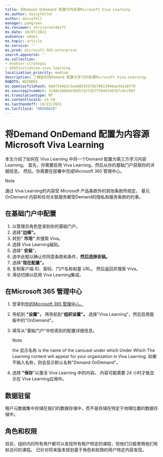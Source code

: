 ```yaml
---
title: 将Demand OnDemand 配置为内容源Microsoft Viva Learning
ms.author: daisyfeller
author: daisyfell
manager: pamgreen
ms.reviewer: chrisarnoldmsft
ms.date: 10/07/2021
audience: admin
ms.topic: article
ms.service: ''
ms.prod: microsoft-365-enterprise
search.appverid: ''
ms.collection:
- enabler-strategic
- m365initiative-viva-learning
localization_priority: medium
description: 了解如何将Demand 配置为学习内容源Microsoft Viva Learning。
ROBOTS: NOINDEX
ms.openlocfilehash: 0d4f344b2c5ea6854337bb78013994ae5da16f70
ms.sourcegitcommit: 3140e2866de36d57a27d27f70d47e8167c9cc907
ms.translationtype: MT
ms.contentlocale: zh-CN
ms.lasthandoff: 10/23/2021
ms.locfileid: "60556618"
---
```

# <a name="configure-cornerstone-ondemand-as-a-content-source-for-microsoft-viva-learning"></a>将Demand OnDemand 配置为内容源Microsoft Viva Learning

本文介绍了如何在 Viva Learning 中将一个Demand 配置为第三方学习内容Learning。 首先，你需要启用 Viva Learning，然后从你的基础门户获取你的详细信息。 然后，你需要在部署中完成Microsoft 365 管理中心。

>[!NOTE]
>通过 Viva Learning的内容受 Microsoft 产品条款外的其他条款所规定。 基元 OnDemand 内容和任何关联服务都受Demand的隐私和服务条款的约束。

## <a name="configure-in-your-cornerstone-portal"></a>在基础门户中配置

1. 以管理员角色登录到你的基础门户。
2. 选择"**边缘"。**
3. 转到" **市场"** 并搜索 Viva。
4. 选择 Viva Learning磁贴。
5. 选择" **安装**"。
6. 选中此框以确认你同意条款和条件，**然后选择安装。**
7. 选择"**现在配置"。**
8. 复制客户端 ID、密码、门户名称和基 URL。 然后返回并搜索 Viva。
9. 滑动切换以启用 Viva Learning集成。

## <a name="configure-in-microsoft-365-admin-center"></a>在Microsoft 365 管理中心

1. 登录到[你的Microsoft 365 管理中心。](https://admin.microsoft.com)
2. 导航到 **"设置"，** 再导航到"**组织设置"。** 选择"Viva Learning"，然后启用面板中的"OnDemand"。
3. 填写从"基础门户"中检索到的配置详细信息。

    >[!NOTE]
    >the 显示名称 is the name of the carousel under which Under Which The Learning content will appear for your organization in Viva Learning. 如果不输入名称，则会显示默认名称"Demand OnDemand"。

4. 选择 **"保存**"以激活 Viva Learning 中的内容。 内容可能需要 24 小时才能显示在 Viva Learning应用中。

## <a name="data-residency"></a>数据驻留

租户元数据集中存储在我们的数据存储中，而不是存储在特定于地理位置的数据存储中。

## <a name="roles-and-permissions"></a>角色和权限

目前，组织内的所有用户都可以发现所有租户特定的课程，但他们只能使用他们有权访问的课程。 已针对将来版本规划基于角色和权限的用户特定内容发现。
